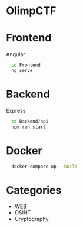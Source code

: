# OlimpCTF



# Frontend

Angular

```bash
  cd Frontend
  ng serve
```

# Backend

Express

```bash
  cd Backend/api
  npm run start
```

# Docker

```bash
  docker-compose up --build
```


# Categories

- WEB
- OSINT
- Cryptography